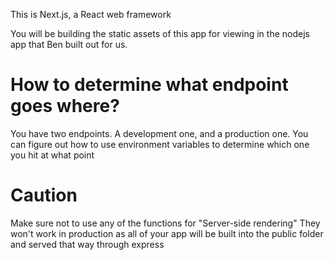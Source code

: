 This is Next.js, a React web framework

You will be building the static assets of this app for viewing in the nodejs app that Ben built out for us.

# How to determine what endpoint goes where?
You have two endpoints. A development one, and a production one. You can figure out how to use environment
variables to determine which one you hit at what point

# Caution
Make sure not to use any of the functions for "Server-side rendering"
They won't work in production as all of your app will be built into the public folder and served that way through express